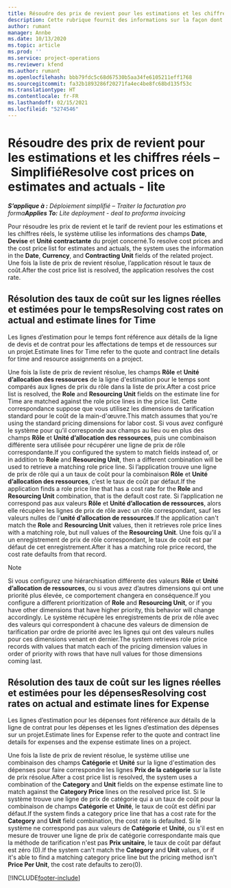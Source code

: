 ```yaml
---
title: Résoudre des prix de revient pour les estimations et les chiffres réels – Simplifié
description: Cette rubrique fournit des informations sur la façon dont les prix de revient des estimations et des chiffres réels sont résolus.
author: rumant
manager: Annbe
ms.date: 10/13/2020
ms.topic: article
ms.prod: ''
ms.service: project-operations
ms.reviewer: kfend
ms.author: rumant
ms.openlocfilehash: bbb79fdc5c68d67530b5aa34fe6105211eff1768
ms.sourcegitcommit: fa32b1893286f20271fa4ec4be8fc68bd135f53c
ms.translationtype: HT
ms.contentlocale: fr-FR
ms.lasthandoff: 02/15/2021
ms.locfileid: "5274546"
---
```

# <a name="resolve-cost-prices-on-estimates-and-actuals---lite"></a><span data-ttu-id="da62a-103">Résoudre des prix de revient pour les estimations et les chiffres réels – Simplifié</span><span class="sxs-lookup"><span data-stu-id="da62a-103">Resolve cost prices on estimates and actuals - lite</span></span>

<span data-ttu-id="da62a-104">_**S’applique à :** Déploiement simplifié – Traiter la facturation pro forma_</span><span class="sxs-lookup"><span data-stu-id="da62a-104">_**Applies To:** Lite deployment - deal to proforma invoicing_</span></span>

<span data-ttu-id="da62a-105">Pour résoudre les prix de revient et le tarif de revient pour les estimations et les chiffres réels, le système utilise les informations des champs **Date**, **Devise** et **Unité contractante** du projet concerné.</span><span class="sxs-lookup"><span data-stu-id="da62a-105">To resolve cost prices and the cost price list for estimates and actuals, the system uses the information in the **Date**, **Currency**, and **Contracting Unit** fields of the related project.</span></span> <span data-ttu-id="da62a-106">Une fois la liste de prix de revient résolue, l’application résout le taux de coût.</span><span class="sxs-lookup"><span data-stu-id="da62a-106">After the cost price list is resolved, the application resolves the cost rate.</span></span>

## <a name="resolving-cost-rates-on-actual-and-estimate-lines-for-time"></a><span data-ttu-id="da62a-107">Résolution des taux de coût sur les lignes réelles et estimées pour le temps</span><span class="sxs-lookup"><span data-stu-id="da62a-107">Resolving cost rates on actual and estimate lines for Time</span></span>

<span data-ttu-id="da62a-108">Les lignes d’estimation pour le temps font référence aux détails de la ligne de devis et de contrat pour les affectations de temps et de ressources sur un projet.</span><span class="sxs-lookup"><span data-stu-id="da62a-108">Estimate lines for Time refer to the quote and contract line details for time and resource assignments on a project.</span></span>

<span data-ttu-id="da62a-109">Une fois la liste de prix de revient résolue, les champs **Rôle** et **Unité d’allocation des ressources** de la ligne d'estimation pour le temps sont comparés aux lignes de prix du rôle dans la liste de prix.</span><span class="sxs-lookup"><span data-stu-id="da62a-109">After a cost price list is resolved, the **Role** and **Resourcing Unit** fields on the estimate line for Time are matched against the role price lines in the price list.</span></span> <span data-ttu-id="da62a-110">Cette correspondance suppose que vous utilisez les dimensions de tarification standard pour le coût de la main-d'œuvre.</span><span class="sxs-lookup"><span data-stu-id="da62a-110">This match assumes that you're using the standard pricing dimensions for labor cost.</span></span> <span data-ttu-id="da62a-111">Si vous avez configuré le système pour qu’il corresponde aux champs au lieu ou en plus des champs **Rôle** et **Unité d’allocation des ressources**, puis une combinaison différente sera utilisée pour récupérer une ligne de prix de rôle correspondante.</span><span class="sxs-lookup"><span data-stu-id="da62a-111">If you configured the system to match fields instead of, or in addition to **Role** and **Resourcing Unit**, then a different combination will be used to retrieve a matching role price line.</span></span> <span data-ttu-id="da62a-112">Si l’application trouve une ligne de prix de rôle qui a un taux de coût pour la combinaison **Rôle** et **Unité d’allocation des ressources**, c’est le taux de coût par défaut.</span><span class="sxs-lookup"><span data-stu-id="da62a-112">If the application finds a role price line that has a cost rate for the **Role** and **Resourcing Unit** combination, that is the default cost rate.</span></span> <span data-ttu-id="da62a-113">Si l’application ne correspond pas aux valeurs **Rôle** et **Unité d’allocation de ressources**, alors elle récupère les lignes de prix de rôle avec un rôle correspondant, sauf les valeurs nulles de l’**unité d’allocation de ressources**.</span><span class="sxs-lookup"><span data-stu-id="da62a-113">If the application can't match the **Role** and **Resourcing Unit** values, then it retrieves role price lines with a matching role, but null values of the **Resourcing Unit**.</span></span> <span data-ttu-id="da62a-114">Une fois qu’il a un enregistrement de prix de rôle correspondant, le taux de coût est par défaut de cet enregistrement.</span><span class="sxs-lookup"><span data-stu-id="da62a-114">After it has a matching role price record, the cost rate defaults from that record.</span></span> 

> [!NOTE]
> <span data-ttu-id="da62a-115">Si vous configurez une hiérarchisation différente des valeurs **Rôle** et **Unité d’allocation de ressources**, ou si vous avez d’autres dimensions qui ont une priorité plus élevée, ce comportement changera en conséquence.</span><span class="sxs-lookup"><span data-stu-id="da62a-115">If you configure a different prioritization of **Role** and **Resourcing Unit**, or if you have other dimensions that have higher priority, this behavior will change accordingly.</span></span> <span data-ttu-id="da62a-116">Le système récupère les enregistrements de prix de rôle avec des valeurs qui correspondent à chacune des valeurs de dimension de tarification par ordre de priorité avec les lignes qui ont des valeurs nulles pour ces dimensions venant en dernier.</span><span class="sxs-lookup"><span data-stu-id="da62a-116">The system retrieves role price records with values that match each of the pricing dimension values in order of priority with rows that have null values for those dimensions coming last.</span></span>

## <a name="resolving-cost-rates-on-actual-and-estimate-lines-for-expense"></a><span data-ttu-id="da62a-117">Résolution des taux de coût sur les lignes réelles et estimées pour les dépenses</span><span class="sxs-lookup"><span data-stu-id="da62a-117">Resolving cost rates on actual and estimate lines for Expense</span></span>

<span data-ttu-id="da62a-118">Les lignes d’estimation pour les dépenses font référence aux détails de la ligne de contrat pour les dépenses et les lignes d’estimation des dépenses sur un projet.</span><span class="sxs-lookup"><span data-stu-id="da62a-118">Estimate lines for Expense refer to the quote and contract line details for expenses and the expense estimate lines on a project.</span></span>

<span data-ttu-id="da62a-119">Une fois la liste de prix de revient résolue, le système utilise une combinaison des champs **Catégorie** et **Unité** sur la ligne d'estimation des dépenses pour faire correspondre les lignes **Prix de la catégorie** sur la liste de prix résolue.</span><span class="sxs-lookup"><span data-stu-id="da62a-119">After a cost price list is resolved, the system uses a combination of the **Category** and **Unit** fields on the expense estimate line to match against the **Category Price** lines on the resolved price list.</span></span> <span data-ttu-id="da62a-120">Si le système trouve une ligne de prix de catégorie qui a un taux de coût pour la combinaison de champs **Catégorie** et **Unité**, le taux de coût est défini par défaut.</span><span class="sxs-lookup"><span data-stu-id="da62a-120">If the system finds a category price line that has a cost rate for the **Category** and **Unit** field combination, the cost rate is defaulted.</span></span> <span data-ttu-id="da62a-121">Si le système ne correspond pas aux valeurs de **Catégorie** et **Unité**, ou s'il est en mesure de trouver une ligne de prix de catégorie correspondante mais que la méthode de tarification n'est pas **Prix unitaire**, le taux de coût par défaut est zéro (0).</span><span class="sxs-lookup"><span data-stu-id="da62a-121">If the system can't match the **Category** and **Unit** values, or if it's able to find a matching category price line but the pricing method isn't **Price Per Unit**, the cost rate defaults to zero(0).</span></span>


[!INCLUDE[footer-include](../../includes/footer-banner.md)]